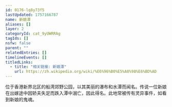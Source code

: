```yaml
---
id: 0176-lq8y73f5
lastUpdated: 1757166787
name: 新娘潭
aliases: []
layer: 2
categoryId: cat_9yUWRRAg
tagIds: []
nsfw: false
parent: ""
relatedEntries: []
timelineEvents: []
titledLinks:
  - title: "相关链接: 新娘潭"
    url: https://zh.wikipedia.org/wiki/%E6%96%B0%E5%A8%98%E6%BD%AD
---
```


位于香港新界北区的船湾郊野公园，以其美丽的瀑布和水潭而闻名。传说一位新娘在出嫁途中因轿夫失足而跌入潭中溺亡，因此得名。此地常被传有灵异事件，如看到新娘的鬼魂。